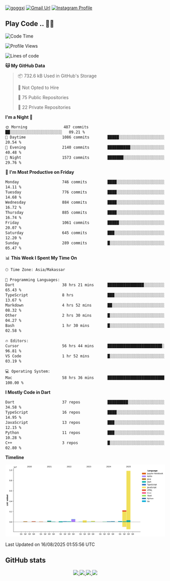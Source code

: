 [![goggxi](https://img.shields.io/badge/Portofolio-Goggxi-orange)](https://goggxi.github.io)
[![Gmail Url](https://img.shields.io/twitter/url?label=Goggxi@gmail.com&logo=gmail&style=social&url=http%3A%2F%2Fmailto%3Acontact.Goggxi@gmail.com)](mailto:Goggxi@gmail.com) [![Instagram Profile](https://img.shields.io/twitter/url?label=moh_rifkan&logo=instagram&style=social&url=https://www.instagram.com/moh_rifkan/)](https://www.instagram.com/moh_rifkan/)

## Play Code .. 💬🚀

<!-- [![Moh Rifkan GitHub stats](https://github-readme-stats.vercel.app/api?username=goggxi&count_private=true&show_icons=true&theme=dracula&custom_title=Goggxi%20Statistic%20🚀)](https://github.com/goggxi/goggxi)

[![Top Langs](https://github-readme-stats.vercel.app/api/top-langs/?username=goggxi&langs_count=8&layout=compact&show_icons=true&theme=dracula)](https://github.com/goggxi/goggxi) -->

<!--START_SECTION:waka-->
![Code Time](http://img.shields.io/badge/Code%20Time-4%2C466%20hrs%2035%20mins-blue)

![Profile Views](http://img.shields.io/badge/Profile%20Views-19-blue)

![Lines of code](https://img.shields.io/badge/From%20Hello%20World%20I%27ve%20Written-14.2%20million%20lines%20of%20code-blue)

**🐱 My GitHub Data** 

> 📦 732.6 kB Used in GitHub's Storage 
 > 
> 🚫 Not Opted to Hire
 > 
> 📜 75 Public Repositories 
 > 
> 🔑 22 Private Repositories 
 > 
**I'm a Night 🦉** 

```text
🌞 Morning                487 commits         ██░░░░░░░░░░░░░░░░░░░░░░░   09.21 % 
🌆 Daytime                1086 commits        █████░░░░░░░░░░░░░░░░░░░░   20.54 % 
🌃 Evening                2140 commits        ██████████░░░░░░░░░░░░░░░   40.48 % 
🌙 Night                  1573 commits        ███████░░░░░░░░░░░░░░░░░░   29.76 % 
```
📅 **I'm Most Productive on Friday** 

```text
Monday                   746 commits         ████░░░░░░░░░░░░░░░░░░░░░   14.11 % 
Tuesday                  776 commits         ████░░░░░░░░░░░░░░░░░░░░░   14.68 % 
Wednesday                884 commits         ████░░░░░░░░░░░░░░░░░░░░░   16.72 % 
Thursday                 885 commits         ████░░░░░░░░░░░░░░░░░░░░░   16.74 % 
Friday                   1061 commits        █████░░░░░░░░░░░░░░░░░░░░   20.07 % 
Saturday                 645 commits         ███░░░░░░░░░░░░░░░░░░░░░░   12.20 % 
Sunday                   289 commits         █░░░░░░░░░░░░░░░░░░░░░░░░   05.47 % 
```


📊 **This Week I Spent My Time On** 

```text
🕑︎ Time Zone: Asia/Makassar

💬 Programming Languages: 
Dart                     38 hrs 21 mins      ████████████████░░░░░░░░░   65.43 % 
TypeScript               8 hrs               ███░░░░░░░░░░░░░░░░░░░░░░   13.67 % 
Markdown                 4 hrs 52 mins       ██░░░░░░░░░░░░░░░░░░░░░░░   08.32 % 
Other                    2 hrs 30 mins       █░░░░░░░░░░░░░░░░░░░░░░░░   04.27 % 
Bash                     1 hr 30 mins        █░░░░░░░░░░░░░░░░░░░░░░░░   02.58 % 

🔥 Editors: 
Cursor                   56 hrs 44 mins      ████████████████████████░   96.81 % 
VS Code                  1 hr 52 mins        █░░░░░░░░░░░░░░░░░░░░░░░░   03.19 % 

💻 Operating System: 
Mac                      58 hrs 36 mins      █████████████████████████   100.00 % 
```

**I Mostly Code in Dart** 

```text
Dart                     37 repos            █████████░░░░░░░░░░░░░░░░   34.58 % 
TypeScript               16 repos            ████░░░░░░░░░░░░░░░░░░░░░   14.95 % 
JavaScript               13 repos            ███░░░░░░░░░░░░░░░░░░░░░░   12.15 % 
Python                   11 repos            ███░░░░░░░░░░░░░░░░░░░░░░   10.28 % 
C++                      3 repos             █░░░░░░░░░░░░░░░░░░░░░░░░   02.80 % 
```



**Timeline**

![Lines of Code chart](https://raw.githubusercontent.com/Goggxi/Goggxi/main/assets/bar_graph.png)


 Last Updated on 16/08/2025 01:55:56 UTC
<!--END_SECTION:waka-->

## GitHub stats

<p align="center">
  <a href="https://github.com/goggxi">
    <img src="http://github-profile-summary-cards.vercel.app/api/cards/profile-details?username=goggxi&theme=transparent" />
  </a>
  <a href="https://github.com/goggxi">
    <img src="https://github-readme-streak-stats.herokuapp.com/?user=goggxi&hide_border=true&card_width=338&theme=transparent" />
  </a>
  <a href="https://github.com/goggxi">
    <img src="http://github-profile-summary-cards.vercel.app/api/cards/stats?username=goggxi&theme=transparent" />
  </a>
  <a href="https://github.com/goggxi">
    <img src="https://github-readme-stats.vercel.app/api/top-langs/?username=goggxi&langs_count=10&exclude_repo=&hide=c,makefile,html,css,sass,nix,nunjucks,tsql,dockerfile,shell&card_width=699&hide_border=true&theme=transparent" />
  </a>
  <!-- <br/>
  <a href="https://github.com/goggxi">
    <img src="https://komarev.com/ghpvc/?username=goggxi&color=blue&style=flat" />
  </a> -->
</p>
